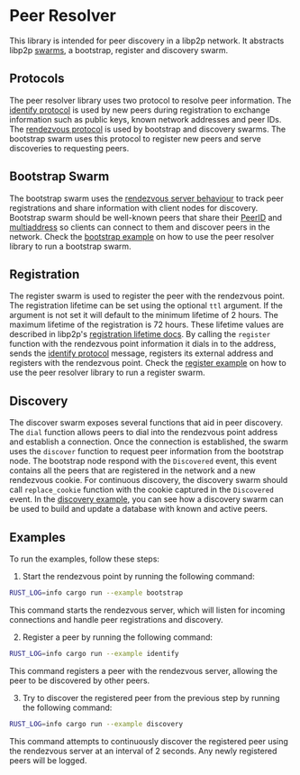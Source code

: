 # Peer Resolver

This library is intended for peer discovery in a libp2p network.
It abstracts libp2p [swarms][1], a bootstrap, register and discovery swarm.

## Protocols

The peer resolver library uses two protocol to resolve peer information.
The [identify protocol][10] is used by new peers during registration to exchange information such as public keys, known network addresses and peer IDs.
The [rendezvous protocol][2] is used by bootstrap and discovery swarms.
The bootstrap swarm uses this protocol to register new peers and serve discoveries to requesting peers.

## Bootstrap Swarm

The bootstrap swarm uses the [rendezvous server behaviour][3] to track peer registrations and share information with client nodes for discovery.
Bootstrap swarm should be well-known peers that share their [PeerID][4] and [multiaddress][5] so clients can connect to them and discover peers in the network.
Check the [bootstrap example][7] on how to use the peer resolver library to run a bootstrap swarm.

## Registration

The register swarm is used to register the peer with the rendezvous point.
The registration lifetime can be set using the optional `ttl` argument.
If the argument is not set it will default to the minimum lifetime of 2 hours.
The maximum lifetime of the registration is 72 hours.
These lifetime values are described in libp2p's [registration lifetime docs][6].
By calling the `register` function with the rendezvous point information it dials in to the address, sends the [identify protocol][10] message, registers its external address and registers with the rendezvous point.
Check the [register example][8] on how to use the peer resolver library to run a register swarm.

## Discovery

The discover swarm exposes several functions that aid in peer discovery.
The `dial` function allows peers to dial into the rendezvous point address and establish a connection.
Once the connection is established, the swarm uses the `discover` function to request peer information from the bootstrap node.
The bootstrap node respond with the `Discovered` event, this event contains all the peers that are registered in the network and a new rendezvous cookie. For continuous discovery, the discovery swarm should call `replace_cookie` function with the cookie captured in the `Discovered` event.
In the [discovery example][9], you can see how a discovery swarm can be used to build and update a database with known and active peers.

## Examples

To run the examples, follow these steps:

1. Start the rendezvous point by running the following command:

```bash
RUST_LOG=info cargo run --example bootstrap
```

This command starts the rendezvous server, which will listen for incoming connections and handle peer registrations and discovery.

2. Register a peer by running the following command:

```bash
RUST_LOG=info cargo run --example identify
```

This command registers a peer with the rendezvous server, allowing the peer to be discovered by other peers.

3. Try to discover the registered peer from the previous step by running the following command:

```bash
RUST_LOG=info cargo run --example discovery
```

This command attempts to continuously discover the registered peer using the rendezvous server at an interval of 2 seconds.
Any newly registered peers will be logged.

[1]: https://docs.rs/libp2p/latest/libp2p/struct.Swarm.html
[2]: https://github.com/libp2p/specs/blob/master/rendezvous/README.md
[3]: https://docs.rs/libp2p/latest/libp2p/rendezvous/server/struct.Behaviour.html
[4]: https://docs.libp2p.io/concepts/fundamentals/peers/#peer-id
[5]: https://github.com/libp2p/specs/blob/master/addressing/README.md#multiaddr-in-libp2p
[6]: https://github.com/libp2p/specs/blob/d21418638d5f09f2a4e5a1ceca17058df134a300/rendezvous/README.md#registration-lifetime
[7]: ./examples/bootstrap.rs
[8]: ./examples/register.rs
[9]: ./examples/discovery.rs
[10]: https://github.com/libp2p/specs/blob/master/identify/README.md
